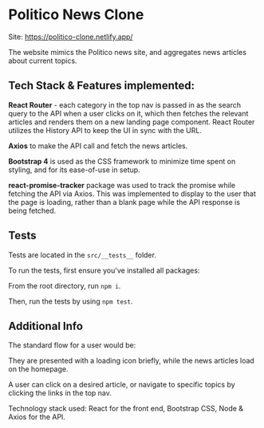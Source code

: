 # Politico News Clone

Site: https://politico-clone.netlify.app/

The website mimics the Politico news site, and aggregates news articles about current topics.

## Tech Stack & Features implemented:

**React Router** - each category in the top nav is passed in as the search query to the API when a user clicks on it, which then fetches the relevant articles and renders them on a new landing page component. React Router utilizes the History API to keep the UI in sync with the URL.

**Axios** to make the API call and fetch the news articles.

**Bootstrap 4** is used as the CSS framework to minimize time spent on styling, and for its ease-of-use in setup.

**react-promise-tracker** package was used to track the promise while fetching the API via Axios. This was implemented to display to the user that the page is loading, rather than a blank page while the API response is being fetched.

## Tests

Tests are located in the `src/__tests__` folder.

To run the tests, first ensure you've installed all packages:

From the root directory, run `npm i`.

Then, run the tests by using `npm test`.

## Additional Info

The standard flow for a user would be:

They are presented with a loading icon briefly, while the news articles load on the homepage.

A user can click on a desired article, or navigate to specific topics by clicking the links in the top nav.

Technology stack used: React for the front end, Bootstrap CSS, Node & Axios for the API.
